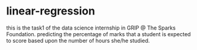 # linear-regression
this is the task1 of the data science internship in GRIP @ The Sparks Foundation.
predicting the percentage of marks that a student is expected to score based upon the number of hours she/he studied.
